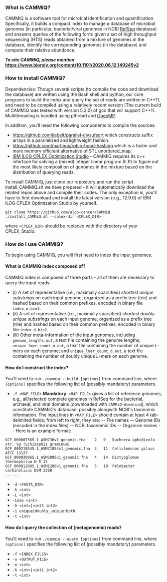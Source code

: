 ### What is CAMMiQ?

CAMMiQ is a software tool for microbial identification and quantification. Specifically, it builds a compact index to manage a database of microbial genomes (in particular, bacterial/viral genomes in NCBI [RefSeq](https://www.ncbi.nlm.nih.gov/refseq/) database) and answers queries of the following form: given a set of high throughput sequencing (HTS) reads obtained from a mixture of genomes in the database, identify the corresponding genomes (in the database) and compute their relative abundance.

**_To cite CAMMiQ, please mention_ https://www.biorxiv.org/content/10.1101/2020.06.12.149245v2** 

### How to install CAMMiQ?
Dependencies: Though several scripts (to compile the code and download the database) are written using the Bash shell and python, our core programs to build the index and query the set of reads are written in C++11, and need to be compiled using a relatively recent version (The current build of CAMMiQ was tested with version 5.2.0) of gcc that will support C++11. Multithreading is handled using pthread and [OpenMP](https://en.wikipedia.org/wiki/OpenMP).

In addition, you'll need the following components to compile the sources:
* https://github.com/jlabeit/parallel-divsufsort which constructs suffix arrays in a parallelized and lightweight fashion.
* https://github.com/martinus/robin-hood-hashing which is a faster and more memory efficient alternative of STL unordered_map.
* [IBM ILOG CPLEX Optimization Studio](https://www.ibm.com/products/ilog-cplex-optimization-studio) - CAMMiQ requires its c++ interface for solving a (mixed) integer linear program (ILP) to figure out the most likely composition of genomes in the mixture based on the distribution of querying reads. 

To install CAMMiQ, just clone our repository and run the script install_CAMMiQ.sh we have prepared - it will automatically download the related repos above and compile their codes. The only exception is, you'll have to first download and install the latest version (e.g., 12.9.0) of IBM ILOG CPLEX Optimization Studio by yourself.  
```
git clone https://github.com/algo-cancer/CAMMiQ
./install_CAMMiQ.sh --cplex-dir <CPLEX_DIR>
```
where ```<CPLEX_DIR>``` should be replaced with the directory of your CPLEX_Studio.

### How do I use CAMMiQ?
To begin using CAMMiQ, you will first need to index the input genomes. 

#### What is CAMMiQ index composed of?
CAMMiQ index is composed of three parts - all of them are necessary to query the input reads: 
* (i) A set of representative (i.e., maximally sparsified) *shortest unique substrings* on each input genome, organized as a prefix tree (trie) and hashed based on their common prefixes, encoded in binary file ```index_u.bin1```.
* (ii) A set of representative (i.e., maximally sparsified) *shortest doubly unique substrings* on each input genome, organized as a prefix tree (trie) and hashed based on their common prefixes, encoded in binary file ```index_d.bin2```.
* (iii) Other meta-information of the input genomes, including ```genome_lengths.out```, a text file containing the genome lengths; ```unique_lmer_count_u.out```, a text file containing the number of unique *L*-mers on each genome; and ```unique_lmer_count_d.out```, a text file containing the number of doubly unique *L*-mers on each genome.

#### How do I construct the index?
You'll need to run ```./cammiq --build [options]``` from command line, where ```[options]``` specifies the following list of (possibly mandatory) parameters.
* ```-f <MAP_FILE>``` **Mandatory**. ```<MAP_FILE>``` gives a list of reference genomes, e.g., all/selected complete genomes in RefSeq for the bacterial, archaeal, and viral domains (downloaded with ```CAMMiQ-download```), which constitute CAMMiQ's database, possibly alongwith NCBI's taxonomic information. The input lines in ```<MAP_FILE>``` should contain at least 4 tab-delimited fields; from left to right, they are: 
-- File names
-- Genome IDs (encoded in the index files)
-- NCBI taxonomic IDs
-- Organism names
-- Here is an example format:
``` GCF_000010525.1_ASM1052v1_genomic.fna	1	7	Azorhizobium caulinodans ORS 571
GCF_000007365.1_ASM736v1_genomic.fna	2	9	Buchnera aphidicola str. Sg (Schizaphis graminum)
GCF_000218545.1_ASM21854v1_genomic.fna	3	11	Cellulomonas gilvus ATCC 13127
GCF_000020965.1_ASM2096v1_genomic.fna	4	14	Dictyoglomus thermophilum H-6-12
GCF_000012885.1_ASM1288v1_genomic.fna	5	19	Pelobacter carbinolicus DSM 2380
......
```

* ```-d <FASTA_DIR>```
* ```-k <int>```
* ```-L <int>```
* ```-Lmax <int>```
* ```-h <int>|<int1 int2>```
* ```-i unique|doubly_unique|both```
* ```-t <int>```

#### How do I query the collection of (metagenomic) reads?
You'll need to run ```./cammiq --query [options]``` from command line, where ```[options]``` specifies the following list of (possibly mandatory) parameters.
* ```-f <INDEX_FILES>```
* ```-o <OUTPUT_FILE>```
* ```-e <int>```
* ```-h <int>|<int1 int2>```
* ```-t <int>```
